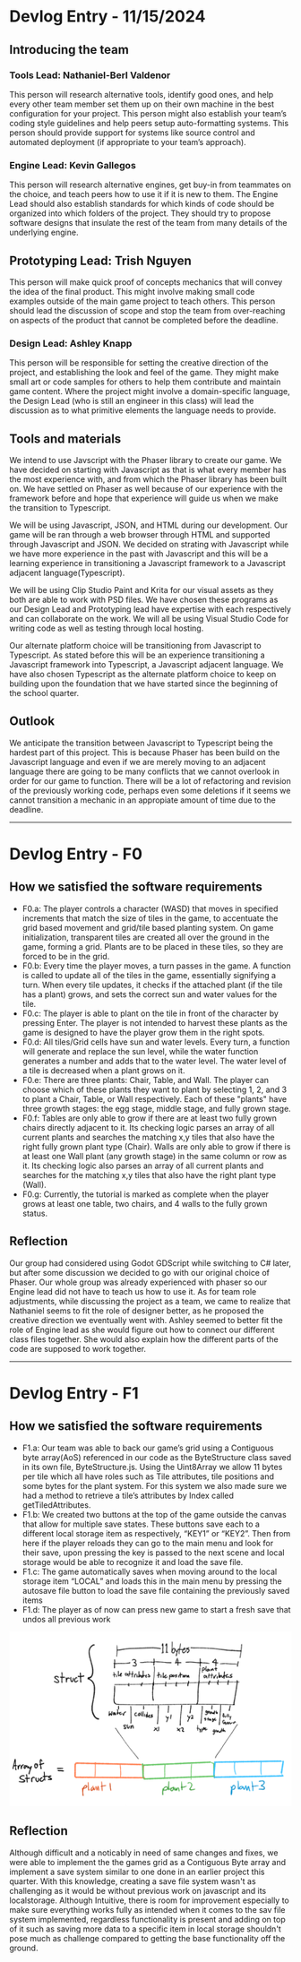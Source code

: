 # Devlog Entry - 11/15/2024
## Introducing the team

### Tools Lead: Nathaniel-Berl Valdenor 
This person will research alternative tools, identify good ones, and help every other team member set them up on their own machine in the best configuration for your project. This person might also establish your team’s coding style guidelines and help peers setup auto-formatting systems. This person should provide support for systems like source control and automated deployment (if appropriate to your team’s approach).

### Engine Lead: Kevin Gallegos
This person will research alternative engines, get buy-in from teammates on the choice, and teach peers how to use it if it is new to them. 
The Engine Lead should also establish standards for which kinds of code should be organized into which folders of the project. They should try to propose software designs that insulate the rest of the team from many details of the underlying engine.

## Prototyping Lead: Trish Nguyen
This person will make quick proof of concepts mechanics that will convey the idea of the final product. This might involve making small code examples outside of the main game project to teach others. This person should lead the discussion of scope and stop the team from over-reaching on aspects of the product that cannot be completed before the deadline.

### Design Lead: Ashley Knapp
This person will be responsible for setting the creative direction of the project, and establishing the look and feel of the game. They might make small art or code samples for others to help them contribute and maintain game content. Where the project might involve a domain-specific language, the Design Lead (who is still an engineer in this class) will lead the discussion as to what primitive elements the language needs to provide.

## Tools and materials

We intend to use Javscript with the Phaser library to create our game. We have decided on starting with Javascript as that is what every member has the most experience with, and from which the Phaser library has been built on. We have settled on Phaser as well because of our experience with the framework before and hope that experience will guide us when we make the transition to Typescript.

We will be using Javascript, JSON, and HTML during our development. Our game will be ran through a web browser through HTML and supported through Javascript and JSON. We decided on strating with Javascript while we have more experience in the past with Javascript and this will be a learning experience in transitioning a Javascript framework to a Javascript adjacent language(Typescript). 


We will be using Clip Studio Paint and Krita for our visual assets as they both are able to work with PSD files. We have chosen these programs as our Design Lead and Prototyping lead have expertise with each respectively and can collaborate on the work. We will all be using Visual Studio Code for writing code as well as testing through local hosting.

Our alternate platform choice will be transitioning from Javascript to Typescript. As stated before this will be an experience transitioning a Javascript framework into Typescript, a Javascript adjacent language. We have also chosen Typescript as the alternate platform choice to keep on building upon the foundation that we have started since the beginning of the school quarter.

## Outlook

We anticipate the transition between Javascript to Typescript being the hardest part of this project. This is because Phaser has been build on the Javascript language and even if we are merely moving to an adjacent language there are going to be many conflicts that we cannot overlook in order for our game to function. There will be a lot of refactoring and revision of the previously working code, perhaps even some deletions if it seems we cannot transition a mechanic in an appropiate amount of time due to the deadline.

---

# Devlog Entry - F0
## How we satisfied the software requirements
- F0.a: The player controls a character (WASD) that moves in specified increments that match the size of tiles in the game, to accentuate the grid based movement and grid/tile based planting system. On game initialization, transparent tiles are created all over the ground in the game, forming a grid. Plants are to be placed in these tiles, so they are forced to be in the grid.
- F0.b: Every time the player moves, a turn passes in the game. A function is called to update all of the tiles in the game, essentially signifying a turn. When every tile updates, it checks if the attached plant (if the tile has a plant) grows, and sets the correct sun and water values for the tile.
- F0.c: The player is able to plant on the tile in front of the character by pressing Enter. The player is not intended to harvest these plants as the game is designed to have the player grow them in the right spots.
- F0.d: All tiles/Grid cells have sun and water levels. Every turn, a function will generate and replace the sun level, while the water function generates a number and adds that to the water level. The water level of a tile is decreased when a plant grows on it.
- F0.e: There are three plants: Chair, Table, and Wall. The player can choose which of these plants they want to plant by selecting 1, 2, and 3 to plant a Chair, Table, or Wall respectively. Each of these "plants" have three growth stages: the egg stage, middle stage, and fully grown stage.
- F0.f: Tables are only able to grow if there are at least two fully grown chairs directly adjacent to it. Its checking logic parses an array of all current plants and searches the matching x,y tiles that also have the right fully grown plant type (Chair). Walls are only able to grow if there is at least one Wall plant (any growth stage) in the same column or row as it. Its checking logic also parses an array of all current plants and searches for the matching x,y tiles that also have the right plant type (Wall).
- F0.g: Currently, the tutorial is marked as complete when the player grows at least one table, two chairs, and 4 walls to the fully grown status.

## Reflection
Our group had considered using Godot GDScript while switching to C# later, but after some discussion we decided to go with our original choice of Phaser. Our whole group was already experienced with phaser so our Engine lead did not have to teach us how to use it. As for team role adjustments, while discussing the project as a team, we came to realize that Nathaniel seems to fit the role of designer better, as he proposed the creative direction we eventually went with. Ashley seemed to better fit the role of Engine lead as she would figure out how to connect our different class files together. She would also explain how the different parts of the code are supposed to work together.

---

# Devlog Entry - F1
## How we satisfied the software requirements
- F1.a: Our team was able to back our game’s grid using a Contiguous byte array(AoS) referenced in our code as the ByteStructure  class saved in its own file, ByteStructure.js.  Using the Uint8Array we allow 11 bytes per tile which  all have roles such as Tile attributes, tile positions and some bytes for the plant system. For this system we also made sure we had a method to retrieve a tile’s attributes by Index called getTiledAttributes.
- F1.b:  We created two buttons at the top of the game outside the canvas that allow for multiple save states. These buttons save each to a different local storage item as respectively, “KEY1” or “KEY2”. Then from here if the player reloads they can go to the main menu and look for their save, upon pressing the key is passed to the next scene and local storage would be able to recognize it and load the save file.
- F1.c: The game automatically saves when moving around to the local storage item “LOCAL” and loads this in the main menu by pressing the autosave file button to load the save file containing the previously saved items
- F1.d: The player as of now can press new game to start a fresh save that undos all previous work

![F1_diagram](https://github.com/AshleyJKnapp/cmpm121-final/blob/main/ArrayOfStructs%20Diagram.png)

## Reflection
Although difficult and a noticably in need of same changes and fixes, we were able to implement the the games grid as a Contiguous Byte array and implement a save system similar to one done in an earlier project this quarter. With this knowledge, creating a save file system wasn't as challenging as it would be without previous work on javascript and its localstorage. Although Intuitive, there is room for improvement especially to make sure everything works fully as intended when it comes to the sav file system implemented, regardless functionality is present and adding on top of it such as saving more data to a specific item in local storage shouldn't pose much as challenge compared to getting the base functionality off the ground.
